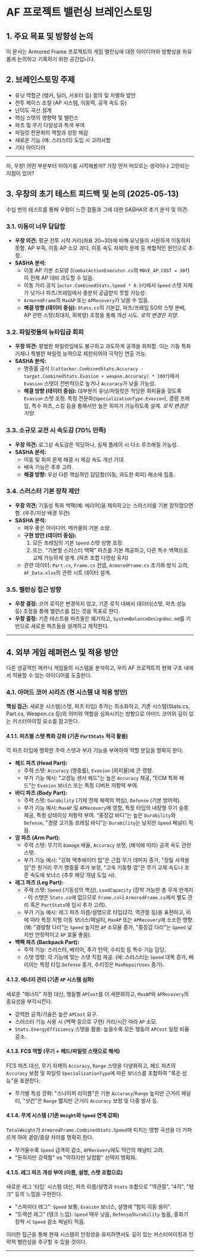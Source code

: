 # AF 프로젝트 밸런싱 브레인스토밍

## 1. 주요 목표 및 방향성 논의

이 문서는 Armored Frame 프로젝트의 게임 밸런싱에 대한 아이디어와 방향성을 자유롭게 논의하고 기록하기 위한 공간입니다.

## 2. 브레인스토밍 주제

*   유닛 역할군 (탱커, 딜러, 서포터 등) 정의 및 차별화 방안
*   전투 페이스 조절 (AP 시스템, 이동력, 공격 속도 등)
*   난이도 곡선 설계
*   핵심 스탯의 영향력 및 밸런스
*   파츠 및 무기 다양성과 특색 부여
*   파일럿 전문화의 역할과 성장 체감
*   새로운 기능 (예: 스러스터) 도입 시 고려사항
*   기타 아이디어

---

자, 우창! 어떤 부분부터 이야기를 시작해볼까? 가장 먼저 떠오르는 생각이나 고민되는 지점이 있어? 

## 3. 우창의 초기 테스트 피드백 및 논의 (2025-05-13)

수십 번의 테스트를 통해 우창이 느낀 점들과 그에 대한 SASHA의 초기 분석 및 의견:

### 3.1. 이동이 너무 답답함
*   **우창 의견:** 평균 전투 시작 거리(좌표 20~30)에 비해 유닛들이 시원하게 이동하지 못함. AP 부족, 이동 AP 소모 과다, 이동 속도 자체의 문제 등 복합적인 원인으로 추정.
*   **SASHA 분석:**
    *   이동 AP 기본 소모량 (`CombatActionExecutor.cs`의 `MOVE_AP_COST = 30f`)이 전체 AP 대비 과도할 수 있음.
    *   이동 거리 공식 (`actor.CombinedStats.Speed * 0.5f`)에서 `Speed` 스탯 자체가 낮거나 파츠/프레임에서 충분히 공급받지 못할 가능성.
    *   `ArmoredFrame`의 `MaxAP` 또는 `APRecovery`가 낮을 수 있음.
    *   **해결 방향 (데이터 중심):** `Stats.cs`의 기본값, 파츠/프레임 SO의 스탯 분배, AP 관련 스탯(최대치, 회복량) 조정을 통해 개선 시도. *로직 변경은 지양.*

### 3.2. 파일럿들의 뉴타입급 회피
*   **우창 의견:** 평범한 파일럿임에도 불구하고 과도하게 공격을 회피함. 이는 기동 특화 기체나 특별한 파일럿 능력으로 제한되어야 극적인 연출 가능.
*   **SASHA 분석:**
    *   명중률 공식 (`(attacker.CombinedStats.Accuracy - target.CombinedStats.Evasion + weapon.Accuracy) * 100f`)에서 `Evasion` 스탯이 전반적으로 높거나 `Accuracy`가 낮을 가능성.
    *   **해결 방향 (데이터 중심):** 대부분의 유닛/파일럿은 적당한 회피율을 갖도록 `Evasion` 스탯 조정. 특정 전문화(`SpecializationType.Evasion`), 경량 프레임, 특수 파츠, 스킬 등을 통해서만 높은 회피가 가능하도록 설계. *로직 변경은 지양.*

### 3.3. 소규모 교전 시 속도감 (70% 만족)
*   **우창 의견:** 로그상 속도감은 적당하나, 실제 플레이 시 다소 루즈해질 가능성.
*   **SASHA 분석:**
    *   이동 및 회피 문제 해결 시 체감 속도 개선 기대.
    *   배속 기능은 추후 고려.
    *   **해결 방향:** 우선 다른 핵심적인 답답함(이동, 과도한 회피) 해소에 집중.

### 3.4. 스러스터 기본 장착 제안
*   **우창 의견:** 기동성 특화 백팩(예: 베리어)을 제외하고는 스러스터를 기본 장착했으면 함. (우주/지상 배경 무관)
*   **SASHA 분석:**
    *   매우 좋은 아이디어. 메카물의 기본 소양.
    *   **구현 방안 (데이터 중심):**
        1.  모든 프레임의 기본 `Speed` 스탯 상향 조정.
        2.  또는, "기본형 스러스터 백팩" 파츠를 기본 제공하고, 다른 특수 백팩으로 교체 가능하게 설계. (파츠 조합 다양성 유지)
    *   관련 데이터: `Part.cs`, `Frame.cs` 컨셉, `ArmoredFrame.cs` 초기화 방식 고려, `AF_Data.xlsx`의 관련 시트 데이터 설계.

### 3.5. 밸런싱 접근 방향
*   **우창 결정:** 코어 로직은 변경하지 않고, 기존 로직 내에서 데이터(스탯, 파츠 성능 등) 조정을 통해 밸런스를 잡는 것을 목표로 한다.
*   **우창 결정:** 기존 테스트용 파츠들은 폐기하고, `SystemBalanceDesignDoc.md`를 기반으로 새로운 파츠들을 설계하고 제작한다.

---

## 4. 외부 게임 레퍼런스 및 적용 방안

다른 성공적인 메카닉 게임들의 시스템을 분석하고, 우리 AF 프로젝트의 현재 구조 내에서 적용할 수 있는 아이디어를 도출한다.

### 4.1. 아머드 코어 시리즈 (현 시스템 내 적용 방안)

**핵심 접근:** 새로운 시스템(스탯, 파츠 타입) 추가는 최소화하고, 기존 시스템(Stats.cs, Part.cs, Weapon.cs 등)의 의미와 역할을 심화시키는 방향으로 아머드 코어의 깊이 있는 커스터마이징 요소를 참고한다.

#### 4.1.1. 파츠별 스탯 특화 강화 (기존 `PartStats` 적극 활용)

각 파츠 타입에 명확한 주력 스탯과 부가 기능을 부여하여 역할 분담을 명확히 한다.

*   **헤드 파츠 (Head Part):**
    *   주력 스탯: `Accuracy` (명중률), `Evasion` (회피율)에 큰 영향.
    *   부가 기능 예시: "고성능 센서 헤드"는 높은 `Accuracy` 제공, "ECM 특화 헤드"는 `Evasion` 보너스 또는 특정 디버프 저항력 부여.
*   **바디 파츠 (Body Part):**
    *   주력 스탯: `Durability` (기체 전체 체력의 핵심), `Defense` (기본 방어력).
    *   부가 기능 예시: `MaxAP` 및 `APRecovery`에 영향, 특정 타입의 내장형 무기 슬롯 제공, 특정 상태이상 저항력 부여. "중장갑 바디"는 높은 `Durability`와 `Defense`, "경량 고기동 프레임 바디"는 `Durability`는 낮지만 `Speed` 페널티 적음.
*   **암 파츠 (Arm Part):**
    *   주력 스탯: 무기의 `Damage` 배율, `Accuracy` 보정, (해석에 따라) 공격 속도 관련 스탯.
    *   부가 기능 예시: "강화 액추에이터 암"은 근접 무기 데미지 증가, "정밀 사격용 암"은 원거리 무기 명중률 추가 보정, "고속 기동형 암"은 무기 교체 속도나 조준 속도에 보너스 (추후 해당 개념 도입 시).
*   **레그 파츠 (Leg Part):**
    *   주력 스탯: `Speed` (기동성의 핵심), `LoadCapacity` (장착 가능한 총 무게 한계치 - 이 스탯은 `Stats.cs`에 없으므로 `Frame.cs`나 `ArmoredFrame.cs`에서 별도 관리 혹은 `PartStats`에 임시 추가 고려).
    *   부가 기능 예시: 레그 파츠 이름/설명으로 타입(2각, 역관절 등)을 표현하고, 이에 따라 특정 지형 이동 보너스/페널티, `MaxAP` 또는 `APRecovery`에 소소한 영향. (예: "경량형 다리"는 `Speed` 높지만 `AP` 소모율 증가, "중장갑 다리"는 `Speed` 낮지만 안정적이고 `AP` 효율 좋음).
*   **백팩 파츠 (Backpack Part):**
    *   주력 기능: 스러스터, 베리어, 추가 탄약, 수리킷 등 특수 기능 담당.
    *   스탯 영향: 각 기능에 맞는 스탯 직접 제공. (예: 스러스터는 `Speed` 대폭 증가, 베리어는 특정 타입 `Defense` 증가, 수리킷은 `MaxRepairUses` 증가).

#### 4.1.2. 에너지 관리 (기존 `AP` 시스템 심화)

새로운 "에너지" 자원 대신, 행동별 `APCost`를 더 세분화하고, `MaxAP`와 `APRecovery`의 중요성을 부각시킨다.

*   강력한 공격/기술은 높은 `APCost` 요구.
*   스러스터 기능 사용 시 (백팩 등으로 구현) 거리/시간 따라 `AP` 소모.
*   `Stats.EnergyEfficiency` 스탯을 활용: 높을수록 모든 행동의 `APCost` 일정 비율 감소.

#### 4.1.3. FCS 역할 (무기 + 헤드/파일럿 스탯으로 해석)

FCS 파츠 대신, 무기 자체의 `Accuracy`, `Range` 스탯을 다양화하고, 헤드 파츠의 `Accuracy` 보정 및 파일럿 `SpecializationType`에 따른 보너스를 조합하여 "록온 성능"을 표현한다.

*   무기별 특성 강화: "스나이퍼 라이플"은 기본 `Accuracy`/`Range` 높지만 근거리 페널티, "샷건"은 `Range` 짧지만 근거리 `Accuracy` 보정 및 다중 발사 등.

#### 4.1.4. 무게 시스템 (기존 `Weight`와 `Speed` 연계 강화)

`TotalWeight`가 `ArmoredFrame.CombinedStats.Speed`에 미치는 영향 곡선을 더 가파르게 하여 경량/중량 차이를 명확히 한다.

*   무거울수록 `Speed` 급격히 감소, `APRecovery`에도 약간의 페널티 고려.
*   "둔하지만 강력함" vs "약하지만 날렵함" 선택지 명확화.

#### 4.1.5. 레그 파츠 개성 부여 (이름, 설명, 스탯 조합으로)

새로운 레그 '타입' 시스템 대신, 파츠 이름/설명과 `Stats` 조합으로 "역관절", "4각", "탱크" 등의 느낌을 구현한다.

*   "스파이더 레그": `Speed` 보통, `Evasion` 보너스, 설명에 "험지 이동 용이".
*   "트랙션 레그" (탱크 느낌): `Speed` 매우 낮음, `Defense`/`Durability` 높음, 중화기 장착 시 `Speed` 감소 페널티 적음.

이러한 접근을 통해 현재 시스템의 안정성을 유지하면서도 깊이 있는 커스터마이징과 전략적 밸런싱을 추구할 수 있을 것이다.

--- 